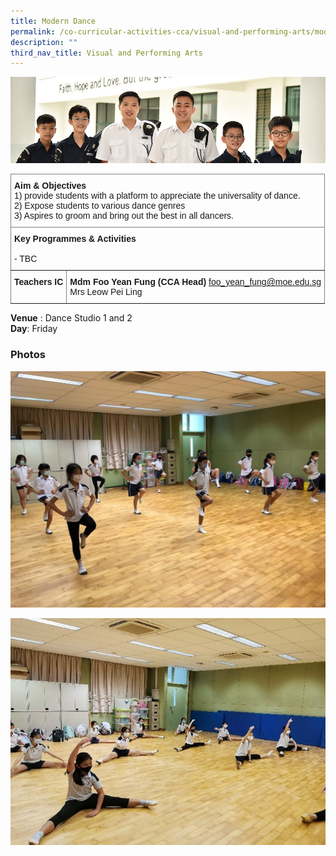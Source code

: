 ```yaml
---
title: Modern Dance
permalink: /co-curricular-activities-cca/visual-and-performing-arts/modern-dance/
description: ""
third_nav_title: Visual and Performing Arts
---
```

![](/images/Website%20Banners%20Subpage/948x260%20masterhead%20-%20Co%20Curricular%20Activities4.jpg)
<style type="text/css">
.tg  {border-collapse:collapse;border-spacing:0;}
.tg td{border-color:black;border-style:solid;border-width:1px;font-family:Arial, sans-serif;font-size:14px;
  overflow:hidden;padding:10px 5px;word-break:normal;}
.tg th{border-color:black;border-style:solid;border-width:1px;font-family:Arial, sans-serif;font-size:14px;
  font-weight:normal;overflow:hidden;padding:10px 5px;word-break:normal;}
.tg .tg-0pky{border-color:inherit;text-align:left;vertical-align:top}
</style>
<table class="tg">
<thead>
  <tr>
    <th class="tg-0pky" colspan="2"><span style="font-weight:bold">Aim &amp; Objectives</span><br><span style="font-weight:normal">1) provide students with a platform to appreciate the universality of dance.</span><br><span style="font-weight:normal">2) Expose students to various dance genres </span><br><span style="font-weight:normal">3) Aspires to groom and bring out the best in all dancers.</span><br></th>
  </tr>
</thead>
<tbody>
  <tr>
    <td class="tg-0pky" colspan="2"><span style="font-weight:bold;font-style:normal">Key Programmes &amp; Activities</span><br><br>- TBC<br></td>
  </tr>
  <tr>
    <td class="tg-0pky"><span style="font-weight:bold">Teachers IC</span></td>
    <td class="tg-0pky"><span style="font-weight:700;font-style:normal">Mdm Foo Yean Fung (CCA Head) </span><a href="mailto:foo_yean_fung@moe.edu.sg" target="_blank" rel="noopener noreferrer">foo_yean_fung@moe.edu.sg</a><br><span style="font-weight:400;font-style:normal">Mrs Leow Pei Ling</span></td>
  </tr>
</tbody>
</table>

**Venue** : Dance Studio 1 and 2
<br>
**Day**: Friday
 



### Photos

![](/images/int%20dance%201.jpg)

![](/images/int%20dance%202.jpg)